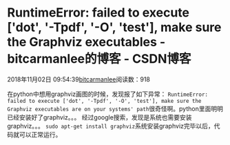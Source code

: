 
# RuntimeError: failed to execute ['dot', '-Tpdf', '-O', 'test'], make sure the Graphviz executables - bitcarmanlee的博客 - CSDN博客


2018年11月02日 09:54:39[bitcarmanlee](https://me.csdn.net/bitcarmanlee)阅读数：918


在python中想用graphviz画图的时候，发现报了如下异常：
`RuntimeError: failed to execute ['dot', '-Tpdf', '-O', 'test'], make sure the Graphviz executables are on your systems' path`很奇怪啊。python里面明明已经安装好了graphviz。。。
经过google搜索，发现是系统也需要安装graphviz。。。
`sudo apt-get install graphviz`系统安装graphviz完毕以后，代码就可以正常运行。

